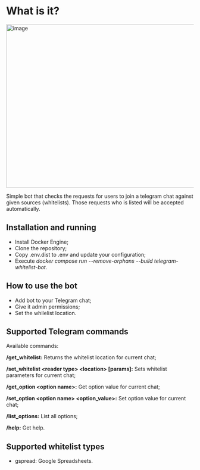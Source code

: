 # What is it?
<img width="723" height="439" alt="image" src="https://github.com/user-attachments/assets/4a16ff48-17a4-4235-8ef3-a8ba1fb1f0a6" />

Simple bot that checks the requests for users to join a telegram chat against given sources (whitelists). Those requests who is listed will be accepted automatically.

## Installation and running

* Install Docker Engine;
* Clone the repository;
* Copy .env.dist to .env and update your configuration;
* Execute _docker compose run --remove-orphans --build telegram-whitelist-bot_.

## How to use the bot
* Add bot to your Telegram chat;
* Give it admin permissions;
* Set the whilelist location.

## Supported Telegram commands

Available commands:

**/get_whitelist:** Returns the whitelist location for current chat;

**/set_whitelist &lt;reader type&gt; &lt;location&gt; [params]:** Sets whitelist parameters for current chat;

**/get_option &lt;option name&gt;:** Get option value for current chat;

**/set_option &lt;option name&gt; &lt;option_value&gt;:** Set option value for current chat;

**/list_options:** List all options;

**/help:** Get help.

## Supported whitelist types
* gspread: Google Spreadsheets.
